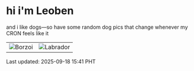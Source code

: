 # hi i'm Leoben

and i like dogs—so have some random dog pics that change whenever my CRON feels like it

|  |  |
|--------|----------|
| ![Borzoi](https://random-dog-vercel.vercel.app/api/random-borzoi?v=1758181314) | ![Labrador](https://random-dog-vercel.vercel.app/api/random-labrador?v=1758181314) |

Last updated: 2025-09-18 15:41 PHT
